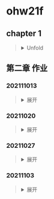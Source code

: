 # ohw21f

## chapter 1
><details>
>    <summary>Unfold</summary>
>
>Open Source Hardware
>
>### chapter 1.1
>Markdown
>
>1. Table
>
>| Num | Des | Val |
>|-------|-------|-------|
>| 1 | a | **123** |
>| 2 | b | *45*6 |
>| 9 | @ | ***43-*** |
>
>2. Picture
>
>![A Picture](/wuya/4k纯黑.png)
>
></details>
    
## 第二章 作业

### 202111013
><details>
>    <summary>展开</summary>
>
>```python
>import cv2
>img=cv2.imread("xixihaha.jpg",cv2.IMREAD_UNCHANGED)
>a=[10,70,130]
>for i in a:
>    for j in a:
>        cv2.rectangle(img,(i,j),(i+50,j+50),(0,255,0),3)
>cv2.imshow("img",img)
>cv2.waitKey(0)
>cv2.destroyAllWindows()
>
>```
>![20211013-1](/wuya/20211013-1.png)
>    
></details>


### 20211020
><details>
>    <summary>展开</summary>
>    
>#### 20211020-2
>```python
>import cv2
>import numpy as np
>
>img=np.zeros((512,512,3),np.uint8)
>img.fill(255)
>
>def draw_circle(event,x,y,flags,param):
>    if event==cv2.EVENT_RBUTTONDBLCLK:
>        cv2.circle(img,(x,y),5,(0,0,255),3)
>
>cv2.namedWindow('image')
>cv2.setMouseCallback('image',draw_circle)
>
>while(1):
>    cv2.imshow('image',img)
>    if cv2.waitKey(20)&0xFF==27:
>        break
>cv2.destroyAllWindows()
>```
>![20211020-2](/wuya/20211020-2.png)
>
>#### 20211020-3
>```python
>import cv2
>import numpy as np
>
>img=cv2.imread('xixihaha.jpg',cv2.IMREAD_UNCHANGED)
>
>def draw_circle(event,x,y,flags,param):
>    if event==cv2.EVENT_RBUTTONDBLCLK:
>        cv2.circle(img,(x,y),5,(0,0,255),-1)
>
>cv2.namedWindow('image')
>cv2.setMouseCallback('image',draw_circle)
>
>while(1):
>    cv2.imshow('image',img)
>    if cv2.waitKey(20)&0xFF==27:
>        break
>cv2.destroyAllWindows()
>```
>![20211020-3](/wuya/20211020-3.png)
>
></details>


### 20211027
><details>
>    <summary>展开</summary>
>    
>```python
>from mcpi.minecraft import Minecraft
>import time
>
>mc=Minecraft.create()
>pos=mc.player.getTilePos()
>
>fill=1
>
>def createHouse(x,y,z):
>    building=[
>        (1,(0,0,0),(x-1,y-z,z-1),0),#Remove All Blocks
>        (1,(0,0,0),(x-1,0,z-1),5),#Floor
>        (1,(0,1,0),(0,y-2,z-1),4),#Wall 1
>        (1,(0,1,0),(x-1,y-2,0),4),#Wall 2
>        (1,(0,1,9),(x-1,y-2,z-1),4),#Wall 3
>        (1,(9,1,0),(x-1,y-2,z-1),4),#Wall 4
>        (1,(0,y-1,0),(x-1,y-1,z-1),20)]#Roof
>    if y<4:
>        return building
>
>    if x%2:#Door
>        building+=[(1,(int((x-1)/2),2,0),(int((x-1)/2),2,0),0)]
>        building+=[(1,(int((x-1)/2),1,0),(int((x-1)/2),1,0),0)]
>    else:
>        building+=[(1,(int(x/2-1),2,0),(int(x/2),2,0),0)]
>        building+=[(1,(int(x/2-1),1,0),(int(x/2),1,0),0)]
>
>    if y<5:#Window
>        if z%2:
>            building+=[(1,(x-1,1,int((z-3)/2)),(x-1,2,int((z+1)/2)),20)]
>        else:
>            building+=[(1,(x-1,1,int((z-2)/2)),(x-1,2,int(z/2)),20)]
>    else:
>        if z%2:
>            building+=[(1,(x-1,2,int((z-3)/2)),(x-1,3,int((z+1)/2)),20)]
>        else:
>            building+=[(1,(x-1,2,int((z-2)/2)),(x-1,3,int(z/2)),20)]
>    return building
>
>def buildCMD(base,mc,building):
>    for command in building:
>        if command[0]==1:
>            b=command[3]
>            x=range(command[1][0],command[2][0]+1)
>            y=range(command[1][1],command[2][1]+1)
>            z=range(command[1][2],command[2][2]+1)
>            print(b,x,y,z)
>            for _x in x:
>                for _y in y:
>                    for _z in z:
>                        mc.setBlock(base[0]+_x,base[1]+_y,base[2]+_z,b)
>
>def house(x,y,z,l,w,h):
>    buildCMD((x,y,z),mc,createHouse(l,h,w))
>
>while(1):
>    pos=mc.player.getTilePos()
>    #mc.postToChat("x:"+str(pos.x)+"y:"+str(pos.y)+"z:"+str(pos.z))
>
>    hits=mc.events.pollBlockHits() 
>    for hit in hits:
>        base=(hit.pos.x+5,hit.pos.y+5,hit.pos.z+5)
>        mc.postToChat("Hit:"+"x"+str(hit.pos.x)+"y"+str(hit.pos.y)+"z"+str(hit.pos.z))
>        mx=hit.pos.x
>        my=hit.pos.y
>        mz=hit.pos.z
>        house(mx,my,mz,10,10,6)
>        house(mx+20,my,mz,14,5,12)
>        house(mx+40,my,mz,18,10,30)
>        break
>
>    time.sleep(0.5)
>```
>![20211027](/wuya/20211027.png)
>    
></details>


### 20211103

><details>
><summary>展开</summary>
>    
>```python
>import cv2
>import numpy as np
>
>cap=cv2.VideoCapture(0)
>if cap.isOpened()==False:
>    exit()
>cv2.namedWindow('mainWindow',cv2.WINDOW_AUTOSIZE)
>
>while(True):
>    ret,frame=cap.read()
>    if ret==False:
>        break
>    framef=cv2.flip(frame,1)
>    flash=np.hstack([frame,framef])
>    cv2.imshow('mainWindow',flash)
>    if cv2.waitKey(1)&0xFF==ord('q'):
>        break
>
>cap.release()
>cv2.destroyAllWindows()
>```
>![20211103](/wuya/20211103.png)
>    
></details>
